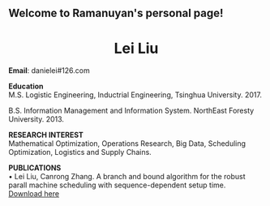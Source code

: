 ## Welcome to Ramanuyan's personal page!
# <center>Lei Liu </center>   

**Email**: danielei#126.com


**Education**   
M.S. Logistic Engineering, Inductrial Engineering, Tsinghua University.   2017.   

B.S. Information Management and Information System. NorthEast Foresty University.  2013.   


**RESEARCH INTEREST**     
Mathematical Optimization, Operations Research, Big Data, Scheduling Optimization, Logistics and Supply Chains.    

**PUBLICATIONS**    
• Lei Liu, Canrong Zhang. A branch and bound algorithm for the robust parall machine scheduling with sequence-dependent setup time.       
 [Download here](https://arxiv.org/ftp/arxiv/papers/1712/1712.00756.pdf "Download here")


